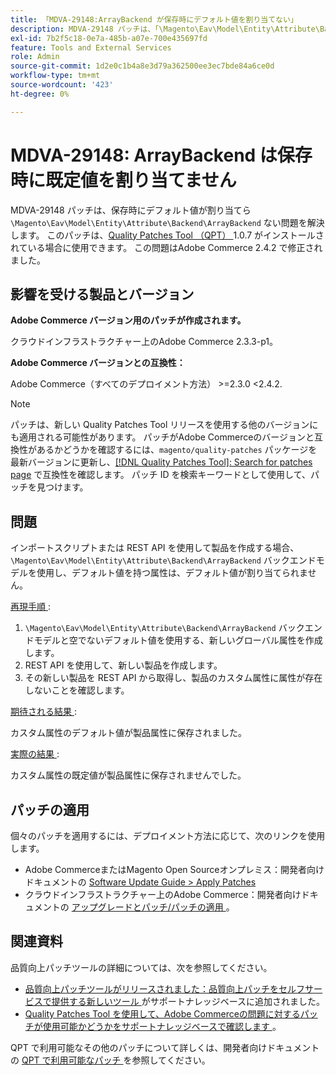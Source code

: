 ```yaml
---
title: 「MDVA-29148:ArrayBackend が保存時にデフォルト値を割り当てない」
description: MDVA-29148 パッチは、「\Magento\Eav\Model\Entity\Attribute\Backend\ArrayBackend」が保存時にデフォルト値を割り当てない問題を解決します。 このパッチは、[Quality Patches Tool （QPT） ] （/help/announcements/adobe-commerce-announcements/magento-quality-patches-released-new-tool-to-self-serve-quality-patches.md） 1.0.7 がインストールされている場合に利用できます。 この問題はAdobe Commerce 2.4.2 で修正されました。
exl-id: 7b2f5c18-0e7a-485b-a07e-700e435697fd
feature: Tools and External Services
role: Admin
source-git-commit: 1d2e0c1b4a8e3d79a362500ee3ec7bde84a6ce0d
workflow-type: tm+mt
source-wordcount: '423'
ht-degree: 0%

---
```


# MDVA-29148: ArrayBackend は保存時に既定値を割り当てません

MDVA-29148 パッチは、保存時にデフォルト値が割り当てら `\Magento\Eav\Model\Entity\Attribute\Backend\ArrayBackend` ない問題を解決します。 このパッチは、[Quality Patches Tool （QPT） ](/help/announcements/adobe-commerce-announcements/magento-quality-patches-released-new-tool-to-self-serve-quality-patches.md)1.0.7 がインストールされている場合に使用できます。 この問題はAdobe Commerce 2.4.2 で修正されました。

## 影響を受ける製品とバージョン

**Adobe Commerce バージョン用のパッチが作成されます。**

クラウドインフラストラクチャー上のAdobe Commerce 2.3.3-p1。

**Adobe Commerce バージョンとの互換性：**

Adobe Commerce（すべてのデプロイメント方法） >=2.3.0 &lt;2.4.2.

>[!NOTE]
>
>パッチは、新しい Quality Patches Tool リリースを使用する他のバージョンにも適用される可能性があります。 パッチがAdobe Commerceのバージョンと互換性があるかどうかを確認するには、`magento/quality-patches` パッケージを最新バージョンに更新し、[[!DNL Quality Patches Tool]: Search for patches page](https://devdocs.magento.com/quality-patches/tool.html#patch-grid) で互換性を確認します。 パッチ ID を検索キーワードとして使用して、パッチを見つけます。

## 問題

インポートスクリプトまたは REST API を使用して製品を作成する場合、`\Magento\Eav\Model\Entity\Attribute\Backend\ArrayBackend` バックエンドモデルを使用し、デフォルト値を持つ属性は、デフォルト値が割り当てられません。

<u> 再現手順 </u>:

1. `\Magento\Eav\Model\Entity\Attribute\Backend\ArrayBackend` バックエンドモデルと空でないデフォルト値を使用する、新しいグローバル属性を作成します。
1. REST API を使用して、新しい製品を作成します。
1. その新しい製品を REST API から取得し、製品のカスタム属性に属性が存在しないことを確認します。

<u> 期待される結果 </u>:

カスタム属性のデフォルト値が製品属性に保存されました。

<u> 実際の結果 </u>:

カスタム属性の既定値が製品属性に保存されませんでした。

## パッチの適用

個々のパッチを適用するには、デプロイメント方法に応じて、次のリンクを使用します。

* Adobe CommerceまたはMagento Open Sourceオンプレミス：開発者向けドキュメントの [Software Update Guide > Apply Patches](https://devdocs.magento.com/guides/v2.4/comp-mgr/patching/mqp.html)
* クラウドインフラストラクチャー上のAdobe Commerce：開発者向けドキュメントの [ アップグレードとパッチ/パッチの適用 ](https://devdocs.magento.com/cloud/project/project-patch.html)。

## 関連資料

品質向上パッチツールの詳細については、次を参照してください。

* [ 品質向上パッチツールがリリースされました：品質向上パッチをセルフサービスで提供する新しいツール ](/help/announcements/adobe-commerce-announcements/magento-quality-patches-released-new-tool-to-self-serve-quality-patches.md) がサポートナレッジベースに追加されました。
* [Quality Patches Tool を使用して、Adobe Commerceの問題に対するパッチが使用可能かどうかをサポートナレッジベースで確認します ](/help/support-tools/patches-available-in-qpt-tool/check-patch-for-magento-issue-with-magento-quality-patches.md)。

QPT で利用可能なその他のパッチについて詳しくは、開発者向けドキュメントの [QPT で利用可能なパッチ ](https://devdocs.magento.com/quality-patches/tool.html#patch-grid) を参照してください。
